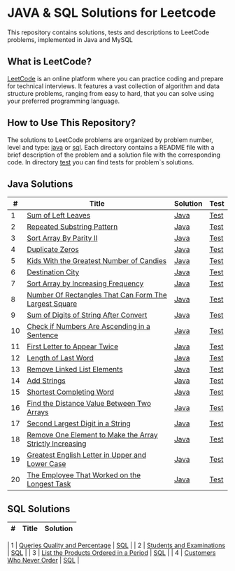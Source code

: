# JAVA & SQL Solutions for Leetcode

This repository contains solutions, tests and descriptions to LeetCode problems, implemented in Java and MySQL

## What is LeetCode?

[LeetCode](https://leetcode.com/) is an online platform where you can practice coding and prepare for technical interviews. It features a vast collection of algorithm and data structure problems, ranging from easy to hard, that you can solve using your preferred programming language.

## How to Use This Repository?

The solutions to LeetCode problems are organized by problem number, level and type: [java](https://github.com/SerhiiRyzhkov/leetcode/tree/master/src/main/java) or [sql](https://github.com/SerhiiRyzhkov/leetcode/tree/master/src/main/sql). Each directory contains a README file with a brief description of the problem and a solution file with the corresponding code. In directory [test](https://github.com/SerhiiRyzhkov/leetcode/tree/master/src/test/easy) you can find tests for problem`s solutions.

## Java Solutions

| # | Title | Solution | Test |
|---| ----- | -------- | --------------------- |
| 1 | [Sum of Left Leaves](https://leetcode.com/problems/sum-of-left-leaves/) | [Java](https://github.com/SerhiiRyzhkov/leetcode/tree/master/src/main/java/easy/Task_404) | [Test](https://github.com/SerhiiRyzhkov/leetcode/blob/master/src/test/easy/Task_404/SolutionTest.java) |
| 2 | [Repeated Substring Pattern](https://leetcode.com/problems/repeated-substring-pattern/) | [Java](https://github.com/SerhiiRyzhkov/leetcode/tree/master/src/main/java/easy/Task_459) | [Test](https://github.com/SerhiiRyzhkov/leetcode/blob/master/src/test/easy/Task_459/SolutionTest.java) | 
| 3 | [Sort Array By Parity II](https://leetcode.com/problems/sort-array-by-parity-ii/) | [Java](https://github.com/SerhiiRyzhkov/leetcode/tree/master/src/main/java/easy/Task_922) | [Test](https://github.com/SerhiiRyzhkov/leetcode/blob/master/src/test/easy/Task_922/SolutionTest.java) | 
| 4 | [Duplicate Zeros](https://leetcode.com/problems/duplicate-zeros/) | [Java](https://github.com/SerhiiRyzhkov/leetcode/tree/master/src/main/java/easy/Task_1089) | [Test](https://github.com/SerhiiRyzhkov/leetcode/blob/master/src/test/easy/Task_1089/SolutionTest.java) | 
| 5 | [Kids With the Greatest Number of Candies](https://leetcode.com/problems/kids-with-the-greatest-number-of-candies/) | [Java](https://github.com/SerhiiRyzhkov/leetcode/tree/master/src/main/java/easy/Task_1431) | [Test](https://github.com/SerhiiRyzhkov/leetcode/blob/master/src/test/easy/Task_1431/SolutionTest.java) | 
| 6 | [Destination City](https://leetcode.com/problems/destination-city/) | [Java](https://github.com/SerhiiRyzhkov/leetcode/tree/master/src/main/java/easy/Task_1436) | [Test](https://github.com/SerhiiRyzhkov/leetcode/blob/master/src/test/easy/Task_1436/SolutionTest.java) | 
| 7 | [Sort Array by Increasing Frequency](https://leetcode.com/problems/sort-array-by-increasing-frequency/) | [Java](https://github.com/SerhiiRyzhkov/leetcode/tree/master/src/main/java/easy/Task_1636) | [Test](https://github.com/SerhiiRyzhkov/leetcode/blob/master/src/test/easy/Task_1636/SolutionTest.java) | 
| 8 | [Number Of Rectangles That Can Form The Largest Square](https://leetcode.com/problems/number-of-rectangles-that-can-form-the-largest-square/) | [Java](https://github.com/SerhiiRyzhkov/leetcode/tree/master/src/main/java/easy/Task_1725) | [Test](https://github.com/SerhiiRyzhkov/leetcode/blob/master/src/test/easy/Task_1725/SolutionTest.java) | 
| 9 | [Sum of Digits of String After Convert](https://leetcode.com/problems/sum-of-digits-of-string-after-convert/) | [Java](https://github.com/SerhiiRyzhkov/leetcode/tree/master/src/main/java/easy/Task_1945) | [Test](https://github.com/SerhiiRyzhkov/leetcode/blob/master/src/test/easy/Task_1945/SolutionTest.java) | 
| 10 | [Check if Numbers Are Ascending in a Sentence](https://leetcode.com/problems/check-if-numbers-are-ascending-in-a-sentence/) | [Java](https://github.com/SerhiiRyzhkov/leetcode/tree/master/src/main/java/easy/Task_2042) | [Test](https://github.com/SerhiiRyzhkov/leetcode/blob/master/src/test/easy/Task_2042/SolutionTest.java) | 
| 11 | [First Letter to Appear Twice](https://leetcode.com/problems/first-letter-to-appear-twice/) | [Java](https://github.com/SerhiiRyzhkov/leetcode/tree/master/src/main/java/easy/Task_2351) | [Test](https://github.com/SerhiiRyzhkov/leetcode/blob/master/src/test/easy/Task_2351/SolutionTest.java) | 
| 12 | [Length of Last Word](https://leetcode.com/problems/length-of-last-word/) | [Java](https://github.com/SerhiiRyzhkov/leetcode/tree/master/src/main/java/easy/Task_58) | [Test](https://github.com/SerhiiRyzhkov/leetcode/blob/master/src/test/easy/Task_58/SolutionTest.java) | 
| 13 | [Remove Linked List Elements](https://leetcode.com/problems/remove-linked-list-elements/) | [Java](https://github.com/SerhiiRyzhkov/leetcode/tree/master/src/main/java/easy/Task_203) | [Test](https://github.com/SerhiiRyzhkov/leetcode/blob/master/src/test/easy/Task_203/SolutionTest.java) | 
| 14 | [Add Strings](https://leetcode.com/problems/add-strings/) | [Java](https://github.com/SerhiiRyzhkov/leetcode/tree/master/src/main/java/easy/Task_415) | [Test](https://github.com/SerhiiRyzhkov/leetcode/blob/master/src/test/easy/Task_415/SolutionTest.java) | 
| 15 | [Shortest Completing Word](https://leetcode.com/problems/shortest-completing-word/) | [Java](https://github.com/SerhiiRyzhkov/leetcode/tree/master/src/main/java/easy/Task_748) | [Test](https://github.com/SerhiiRyzhkov/leetcode/blob/master/src/test/easy/Task_748/SolutionTest.java) | 
| 16 | [Find the Distance Value Between Two Arrays](https://leetcode.com/problems/find-the-distance-value-between-two-arrays/) | [Java](https://github.com/SerhiiRyzhkov/leetcode/tree/master/src/main/java/easy/Task_1385) | [Test](https://github.com/SerhiiRyzhkov/leetcode/blob/master/src/test/easy/Task_1385/SolutionTest.java) | 
| 17 | [Second Largest Digit in a String](https://leetcode.com/problems/second-largest-digit-in-a-string/) | [Java](https://github.com/SerhiiRyzhkov/leetcode/tree/master/src/main/java/easy/Task_1796) | [Test](https://github.com/SerhiiRyzhkov/leetcode/blob/master/src/test/easy/Task_1796/SolutionTest.java) | 
| 18 | [Remove One Element to Make the Array Strictly Increasing](https://leetcode.com/problems/remove-one-element-to-make-the-array-strictly-increasing/) | [Java](https://github.com/SerhiiRyzhkov/leetcode/tree/master/src/main/java/easy/Task_1909) | [Test](https://github.com/SerhiiRyzhkov/leetcode/blob/master/src/test/easy/Task_1909/SolutionTest.java) |
| 19 | [Greatest English Letter in Upper and Lower Case](https://leetcode.com/problems/greatest-english-letter-in-upper-and-lower-case/) | [Java](https://github.com/SerhiiRyzhkov/leetcode/tree/master/src/main/java/easy/Task_2309) | [Test](https://github.com/SerhiiRyzhkov/leetcode/blob/master/src/test/easy/Task_2309/SolutionTest.java) |
| 20 | [The Employee That Worked on the Longest Task](https://leetcode.com/problems/the-employee-that-worked-on-the-longest-task/) | [Java](https://github.com/SerhiiRyzhkov/leetcode/tree/master/src/main/java/easy/Task_2432) | [Test](https://github.com/SerhiiRyzhkov/leetcode/blob/master/src/test/easy/Task_2432/SolutionTest.java) |

## SQL Solutions

| # | Title | Solution |
|---| ----- | -------- |

| 1 | [Queries Quality and Percentage](https://leetcode.com/problems/queries-quality-and-percentage/) | [SQL](https://github.com/SerhiiRyzhkov/leetcode/tree/master/src/main/sql/easy/Task_1211) |
| 2 | [Students and Examinations](https://leetcode.com/problems/students-and-examinations/) | [SQL](https://github.com/SerhiiRyzhkov/leetcode/tree/master/src/main/sql/easy/Task_1280) |
| 3 | [List the Products Ordered in a Period](https://leetcode.com/problems/list-the-products-ordered-in-a-period/) | [SQL](https://github.com/SerhiiRyzhkov/leetcode/tree/master/src/main/sql/easy/Task_1327) |
| 4 | [Customers Who Never Order](https://leetcode.com/problems/customers-who-never-order/) | [SQL](https://github.com/SerhiiRyzhkov/leetcode/tree/master/src/main/sql/easy/Task_1873) |

